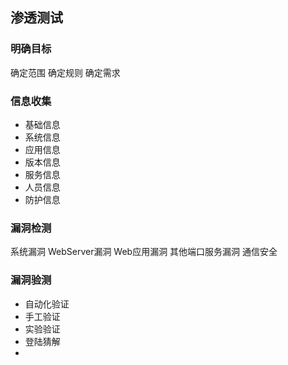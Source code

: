 ## 渗透测试

### 明确目标
确定范围
确定规则
确定需求

### 信息收集

+ 基础信息
+ 系统信息
+ 应用信息
+ 版本信息
+ 服务信息
+ 人员信息
+ 防护信息

### 漏洞检测

系统漏洞
WebServer漏洞
Web应用漏洞
其他端口服务漏洞
通信安全

### 漏洞验测

+ 自动化验证
+ 手工验证
+ 实验验证
+ 登陆猜解
+ 